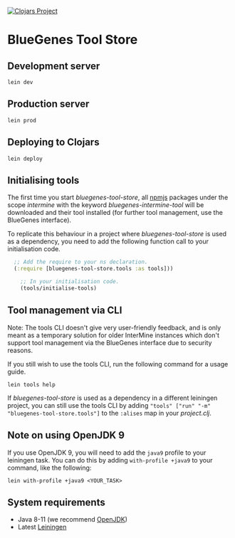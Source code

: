 [![Clojars Project](https://img.shields.io/clojars/v/org.intermine/bluegenes-tool-store.svg)](https://clojars.org/org.intermine/bluegenes-tool-store)

# BlueGenes Tool Store

## Development server

    lein dev

## Production server

    lein prod

## Deploying to Clojars

    lein deploy

## Initialising tools

The first time you start *bluegenes-tool-store*, all [npmjs](https://www.npmjs.com/) packages under the scope *intermine* with the keyword *bluegenes-intermine-tool* will be downloaded and their tool installed (for further tool management, use the BlueGenes interface).

To replicate this behaviour in a project where *bluegenes-tool-store* is used as a dependency, you need to add the following function call to your initialisation code.

```clojure
  ;; Add the require to your ns declaration.
  (:require [bluegenes-tool-store.tools :as tools]))

    ;; In your initialisation code.
    (tools/initialise-tools)
```

## Tool management via CLI

Note: The tools CLI doesn't give very user-friendly feedback, and is only meant as a temporary solution for older InterMine instances which don't support tool management via the BlueGenes interface due to security reasons.

If you still wish to use the tools CLI, run the following command for a usage guide.

```
lein tools help
```

If *bluegenes-tool-store* is used as a dependency in a different leiningen project, you can still use the tools CLI by adding `"tools" ["run" "-m" "bluegenes-tool-store.tools"]` to the `:alises` map in your *project.clj*.

## Note on using OpenJDK 9

If you use OpenJDK 9, you will need to add the `java9` profile to your leiningen task. You can do this by adding `with-profile +java9` to your command, like the following:

    lein with-profile +java9 <YOUR_TASK>

## System requirements

* Java 8-11 (we recommend [OpenJDK](https://adoptopenjdk.net/))
* Latest [Leiningen](https://leiningen.org/)
